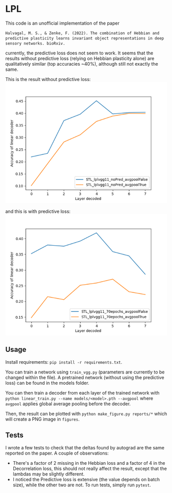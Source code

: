 # LPL

This code is an unofficial implementation of the paper

```
Halvagal, M. S., & Zenke, F. (2022). The combination of Hebbian and predictive plasticity learns invariant object representations in deep sensory networks. bioRxiv.
```

currently, the predictive loss does not seem to work. It seems that the results without predictive loss
(relying on Hebbian plasticity alone) are qualitatively similar (top accuracies ~40%), although still not
exactly the same.

This is the result without predictive loss:
![noPred](figures/layer_accuracies_noPred.png)

and this is with predictive loss:
![withPred](figures/layer_accuracies_withPred.png)


## Usage
Install requirements: `pip install -r requirements.txt`.

You can train a network using `train_vgg.py` (parameters are currently to be changed within the file).
A pretrained network (without using the predictive loss) can be found in the models folder.

You can then train a decoder from each layer of the trained network with
```python linear_train.py --name models/<model>.pth --avgpool```
where `avgpool` applies global average pooling before the decoder.

Then, the result can be plotted with
```python make_figure.py reports/*```
which will create a PNG image in `figures`.

## Tests
I wrote a few tests to check that the deltas found by autograd are the same reported on the paper.
A couple of observations:
- There's a factor of 2 missing in the Hebbian loss and a factor of 4 in the Decorrelation loss,
this should not really affect the result, except that the lambdas may be slightly different.
- I noticed the Predictive loss is extensive (the value depends on batch size), while
the other two are not.
To run tests, simply run `pytest`.
